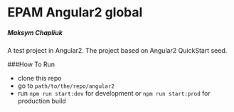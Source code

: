 # EPAM Angular2 global
##### Maksym Chapliuk

A test project in Angular2. The project based on Angular2 QuickStart seed.

###How To Run
- clone this repo
- go to `path/to/the/repo/angular2`
- run `npm run start:dev` for development or `npm run start:prod` for production build